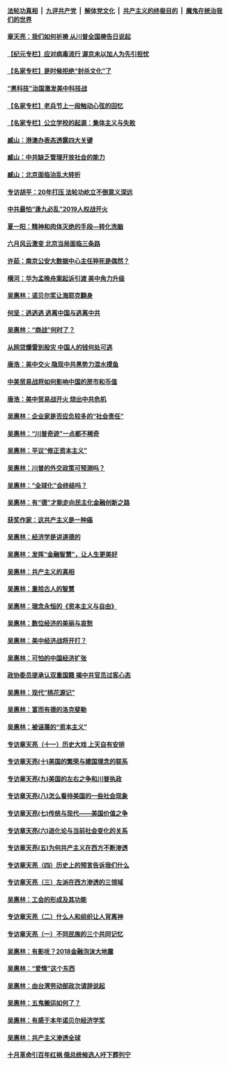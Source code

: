 

####  [法轮功真相](../../../../basic/blob/master/README.md?t=05212231) &nbsp;|&nbsp; [九评共产党](../../../../9ping.md/blob/master/README.md?t=05212231) &nbsp;|&nbsp; [解体党文化](../../../../jtdwh.md/blob/master/README.md?t=05212231)  &nbsp;|&nbsp; [共产主义的终极目的](../../../../gczydzjmd.md/blob/master/README.md?t=05212231) &nbsp;|&nbsp; [魔鬼在统治我们的世界](../../../../mgztzwmdsj.md/blob/master/README.md?t=05212231) 

#### [章天亮：我们如何祈祷 从川普全国祷告日说起](../pages/nsc423/n11944627.md?t=05212231) 

#### [【纪元专栏】应对病毒流行 渥京未以加人为先引担忧](../pages/nsc423/n11875714.md?t=05212231) 

#### [【名家专栏】是时候拒绝“封杀文化”了](../pages/nsc423/n11814093.md?t=05212231) 

#### [“黑科技”治国激发美中科技战](../pages/nsc423/n11638056.md?t=05212231) 

#### [【名家专栏】老兵节上一段触动心弦的回忆](../pages/nsc423/n11646016.md?t=05212231) 

#### [【名家专栏】公立学校的起源：集体主义与失败](../pages/nsc423/n11601833.md?t=05212231) 

#### [臧山：港澳办表态透露四大关键](../pages/nsc423/n11421628.md?t=05212231) 

#### [臧山：中共缺乏管理开放社会的能力](../pages/nsc423/n11407457.md?t=05212231) 

#### [臧山：北京面临治乱大转折](../pages/nsc423/n11406895.md?t=05212231) 

#### [专访胡平：20年打压 法轮功屹立不倒意义深远](../pages/nsc423/n11398800.md?t=05212231) 

#### [中共最怕“逢九必乱”2019人权战开火](../pages/nsc423/n11385248.md?t=05212231) 

#### [夏一阳：精神和肉体灭绝的手段—转化洗脑](../pages/nsc423/n11368250.md?t=05212231) 

#### [六月风云激变 北京当局面临三条路](../pages/nsc423/n11313668.md?t=05212231) 

#### [许茹：南京公安大数据中心主任猝死是偶然？](../pages/nsc423/n11064744.md?t=05212231) 

#### [横河：华为孟晚舟案起诉引渡 美中角力升级](../pages/nsc423/n11027230.md?t=05212231) 

#### [吴惠林：诺贝尔奖让海耶克翻身](../pages/nsc423/n10890049.md?t=05212231) 

#### [何坚：逃逃逃 逃离中国与逃离中共](../pages/nsc423/n10592891.md?t=05212231) 

#### [吴惠林：“商战”何时了？](../pages/nsc423/n10573558.md?t=05212231) 

#### [从网贷爆雷到股灾 中国人的钱何处可逃](../pages/nsc423/n10572800.md?t=05212231) 

#### [唐浩：美中交火 隐现中共黑势力混水摸鱼](../pages/nsc423/n10544040.md?t=05212231) 

#### [中美贸易战将如何影响中国的房市和币值](../pages/nsc423/n10543697.md?t=05212231) 

#### [唐浩：美中贸易战开火 烧出中共危机](../pages/nsc423/n10540126.md?t=05212231) 

#### [吴惠林：企业家是否应负较多的“社会责任”](../pages/nsc423/n10535022.md?t=05212231) 

#### [吴惠林：“川普奇迹”一点都不稀奇](../pages/nsc423/n10512808.md?t=05212231) 

#### [吴惠林：平议“修正资本主义”](../pages/nsc423/n10495724.md?t=05212231) 

#### [吴惠林：川普的外交政策可预测吗？](../pages/nsc423/n10462387.md?t=05212231) 

#### [吴惠林：“全球化”会终结吗？](../pages/nsc423/n10452838.md?t=05212231) 

#### [吴惠林：有“德”才能走向民主化金融创新之路](../pages/nsc423/n10432292.md?t=05212231) 

#### [获奖作家：这共产主义是一种癌](../pages/nsc423/n10431541.md?t=05212231) 

#### [吴惠林：经济学是讲道德的](../pages/nsc423/n10398014.md?t=05212231) 

#### [吴惠林：发挥“金融智慧”，让人生更美好](../pages/nsc423/n10375019.md?t=05212231) 

#### [吴惠林：共产主义的真相](../pages/nsc423/n10351394.md?t=05212231) 

#### [吴惠林：重拾古人的智慧](../pages/nsc423/n10337691.md?t=05212231) 

#### [吴惠林：理念永恒的《资本主义与自由》](../pages/nsc423/n10316274.md?t=05212231) 

#### [吴惠林：数位经济的美丽与哀愁](../pages/nsc423/n10292946.md?t=05212231) 

#### [吴惠林：美中经济战将开打？](../pages/nsc423/n10258825.md?t=05212231) 

#### [吴惠林：可怕的中国经济扩张](../pages/nsc423/n10219147.md?t=05212231) 

#### [政协委员提承认双重国籍 揭中共官员过客心态](../pages/nsc423/n10208809.md?t=05212231) 

#### [吴惠林：现代“桃花源记”](../pages/nsc423/n10185234.md?t=05212231) 

#### [吴惠林：富而有德的洛克斐勒](../pages/nsc423/n10142264.md?t=05212231) 

#### [吴惠林：被诬蔑的“资本主义”](../pages/nsc423/n10124816.md?t=05212231) 

#### [专访章天亮（十一）历史大戏 上天自有安排](../pages/nsc423/n10094905.md?t=05212231) 

#### [专访章天亮(十)美国的繁荣与建国理念的联系](../pages/nsc423/n10094899.md?t=05212231) 

#### [专访章天亮(九)美国的左右之争和川普执政](../pages/nsc423/n10094889.md?t=05212231) 

#### [专访章天亮(八)怎么看待美国的一些社会现象](../pages/nsc423/n10094857.md?t=05212231) 

#### [专访章天亮(七)传统与现代——美国价值之争](../pages/nsc423/n10093140.md?t=05212231) 

#### [专访章天亮(六)进化论与当前社会变化的关系](../pages/nsc423/n10092036.md?t=05212231) 

#### [专访章天亮(五)为何共产主义在西方不断渗透](../pages/nsc423/n10083620.md?t=05212231) 

#### [专访章天亮（四）历史上的预言告诉我们什么](../pages/nsc423/n10083606.md?t=05212231) 

#### [专访章天亮（三）左派在西方渗透的三领域](../pages/nsc423/n10081115.md?t=05212231) 

#### [吴惠林：工会的形成及其功能](../pages/nsc423/n10080633.md?t=05212231) 

#### [专访章天亮（二）什么人和组织让人背离神](../pages/nsc423/n10076637.md?t=05212231) 

#### [专访章天亮（一）不同民族的三个共同记忆](../pages/nsc423/n10074188.md?t=05212231) 

#### [吴惠林：有影呒？2018金融泡沫大地震](../pages/nsc423/n10040534.md?t=05212231) 

#### [吴惠林：“爱情”这个东西](../pages/nsc423/n10019423.md?t=05212231) 

#### [吴惠林：由台湾劳动部政次请辞说起](../pages/nsc423/n9979679.md?t=05212231) 

#### [吴惠林：五鬼搬运如何了？](../pages/nsc423/n9925338.md?t=05212231) 

#### [吴惠林：有感于本年诺贝尔经济学奖](../pages/nsc423/n9871883.md?t=05212231) 

#### [吴惠林：共产主义渗透全球](../pages/nsc423/n9812748.md?t=05212231) 

#### [十月革命引百年红祸 俄总统候选人吁下葬列宁](../pages/nsc423/n9810182.md?t=05212231) 

